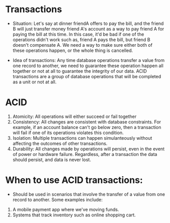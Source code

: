# Transactions
- Situation: Let's say at dinner friendA offers to pay the bill, and
  the friend B will just transfer money friend A's account as a way
  to pay friend A for paying the bill at this time. In this case, it'd
  be bad if one of the operations didn't work such as, friend A pays the 
  bill, but friend B doesn't compensate A. We need a way to make sure either
  both of these operations happen, or the whole thing is cancelled.

- Idea of transactions: Any time database operations transfer a value from one record to 
another, we need to guarantee these operation happen all together or not at all
to guarantee the integrity of our data. ACID transactions are a group of database
operations that will be completed as a unit or not at all.


# ACID
1. Atomicity: All operations will either succeed or fail together
2. Consistency: All changes are consistent with database constraints.
  For example, if an account balance can't go below zero, then a transaction
  will fail if one of its operations violates this condition.
3. Isolation: Multiple transactions can happen simulanteously without
  affecting the outcomes of other transactions. 
4. Durability: All changes made by operations will persist, even in
  the event of power or hardware failure. Regardless, after a transaction
  the data should persist, and data is never lost.


# When to use ACID transactions:
- Should be used in scenarios that involve the transfer 
  of a value from one record to another. Some examples include:
1. A mobile payment app where we've moving funds.
2. Systems that track inventory such as online shopping cart.